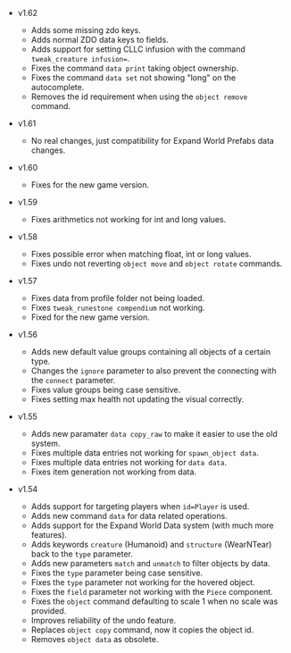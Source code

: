 - v1.62
  - Adds some missing zdo keys.
  - Adds normal ZDO data keys to fields.
  - Adds support for setting CLLC infusion with the command `tweak_creature infusion=`.
  - Fixes the command `data print` taking object ownership.
  - Fixes the command `data set` not showing "long" on the autocomplete.
  - Removes the id requirement when using the `object remove` command.

- v1.61
  - No real changes, just compatibility for Expand World Prefabs data changes.

- v1.60
  - Fixes for the new game version.

- v1.59
  - Fixes arithmetics not working for int and long values.

- v1.58
  - Fixes possible error when matching float, int or long values.
  - Fixes undo not reverting `object move` and `object rotate` commands.

- v1.57
  - Fixes data from profile folder not being loaded.
  - Fixes `tweak_runestone compendium` not working.
  - Fixed for the new game version.

- v1.56
  - Adds new default value groups containing all objects of a certain type.
  - Changes the `ignore` parameter to also prevent the connecting with the `connect` parameter.
  - Fixes value groups being case sensitive.
  - Fixes setting max health not updating the visual correctly.

- v1.55
  - Adds new paramater `data copy_raw` to make it easier to use the old system.
  - Fixes multiple data entries not working for `spawn_object data`.
  - Fixes multiple data entries not working for `data data`.
  - Fixes item generation not working from data.

- v1.54
  - Adds support for targeting players when `id=Player` is used.
  - Adds new command `data` for data related operations.
  - Adds support for the Expand World Data system (with much more features).
  - Adds keywords `creature` (Humanoid) and `structure` (WearNTear) back to the `type` parameter.
  - Adds new parameters `match` and `unmatch` to filter objects by data.
  - Fixes the `type` parameter being case sensitive.
  - Fixes the `type` parameter not working for the hovered object.
  - Fixes the `field` parameter not working with the `Piece` component.
  - Fixes the `object` command defaulting to scale 1 when no scale was provided.
  - Improves reliability of the undo feature.
  - Replaces `object copy` command, now it copies the object id.
  - Removes `object data` as obsolete.
